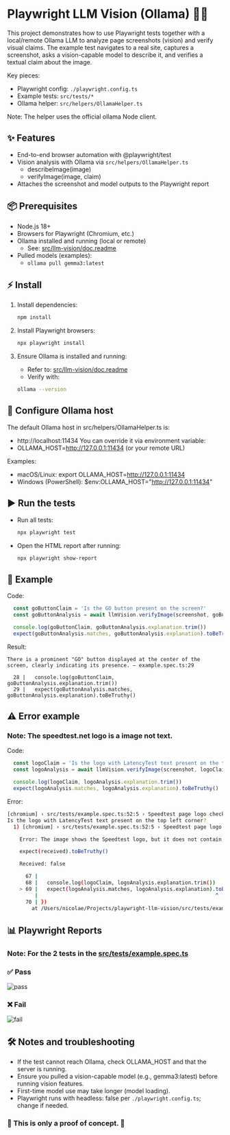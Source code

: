 # Playwright LLM Vision (Ollama) 🔎🤖

This project demonstrates how to use Playwright tests together with a local/remote Ollama LLM to analyze page screenshots (vision) and verify visual claims. The example test navigates to a real site, captures a screenshot, asks a vision-capable model to describe it, and verifies a textual claim about the image.

Key pieces:
- Playwright config: `./playwright.config.ts`
- Example tests: `src/tests/*`
- Ollama helper: `src/helpers/OllamaHelper.ts`

Note: The helper uses the official ollama Node client.

## ✨ Features

- End-to-end browser automation with @playwright/test
- Vision analysis with Ollama via `src/helpers/OllamaHelper.ts`
  - describeImage(image)
  - verifyImage(image, claim)
- Attaches the screenshot and model outputs to the Playwright report

## 📦 Prerequisites

- Node.js 18+
- Browsers for Playwright (Chromium, etc.)
- Ollama installed and running (local or remote)
  - See: [src/llm-vision/doc.readme](src/llm-vision/doc.readme)
- Pulled models (examples):
  - `ollama pull gemma3:latest`

## ⚡ Install

1) Install dependencies:
   ```bash 
   npm install
   ```

2) Install Playwright browsers:
   ```bash 
   npx playwright install
   ```

3) Ensure Ollama is installed and running:
   - Refer to: [src/llm-vision/doc.readme](src/llm-vision/doc.readme)
   - Verify with: 
    ```bash
    ollama --version
    ```

## 🔧 Configure Ollama host

The default Ollama host in src/helpers/OllamaHelper.ts is:
- http://localhost:11434
You can override it via environment variable:
- OLLAMA_HOST=http://127.0.0.1:11434 (or your remote URL)

Examples:
- macOS/Linux: export OLLAMA_HOST=http://127.0.0.1:11434
- Windows (PowerShell): $env:OLLAMA_HOST="http://127.0.0.1:11434"

## ▶️ Run the tests

- Run all tests:
  
  ```bash 
  npx playwright test
  ```

- Open the HTML report after running:
   
  ```bash
  npx playwright show-report
  ```
## 📖 Example

Code:
```js
  const goButtonClaim = 'Is the GO button present on the screen?'
  const goButtonAnalysis = await llmVision.verifyImage(screenshot, goButtonClaim)

  console.log(goButtonClaim, goButtonAnalysis.explanation.trim())
  expect(goButtonAnalysis.matches, goButtonAnalysis.explanation).toBeTruthy()
```

Result:
```
There is a prominent "GO" button displayed at the center of the screen, clearly indicating its presence. — example.spec.ts:29

  28 |   console.log(goButtonClaim, goButtonAnalysis.explanation.trim())
  29 |   expect(goButtonAnalysis.matches, goButtonAnalysis.explanation).toBeTruthy()

```

## ⚠️ Error example

### Note: The speedtest.net logo is a image not text.

Code:
```js
  const logoClaim = 'Is the logo with LatencyTest text present on the top left corner?'
  const logoAnalysis = await llmVision.verifyImage(screenshot, logoClaim)

  console.log(logoClaim, logoAnalysis.explanation.trim())
  expect(logoAnalysis.matches, logoAnalysis.explanation).toBeTruthy()
```

Error:
```bash
[chromium] › src/tests/example.spec.ts:52:5 › Speedtest page logo check
Is the logo with LatencyTest text present on the top left corner?
  1) [chromium] › src/tests/example.spec.ts:52:5 › Speedtest page logo check ───────────────────────

    Error: The image shows the Speedtest logo, but it does not contain the text "LatencyTest" as described in the claim.

    expect(received).toBeTruthy()

    Received: false

      67 |
      68 |   console.log(logoClaim, logoAnalysis.explanation.trim())
    > 69 |   expect(logoAnalysis.matches, logoAnalysis.explanation).toBeTruthy()
         |                                                          ^
      70 | })
        at /Users/nicolae/Projects/playwright-llm-vision/src/tests/example.spec.ts:69:58
```

## 📊 Playwright Reports
### Note: For the 2 tests in the [src/tests/example.spec.ts](src/tests/example.spec.ts)

### ✅ Pass 
![pass](playwright-report-for-readme/pass.png)

### ❌ Fail
![fail](playwright-report-for-readme/fail.png)


## 🛠️ Notes and troubleshooting

- If the test cannot reach Ollama, check OLLAMA_HOST and that the server is running.
- Ensure you pulled a vision-capable model (e.g., gemma3:latest) before running vision features.
- First-time model use may take longer (model loading).
- Playwright runs with headless: false per `./playwright.config.ts`; change if needed.





### 🚨 This is only a proof of concept. 🚨